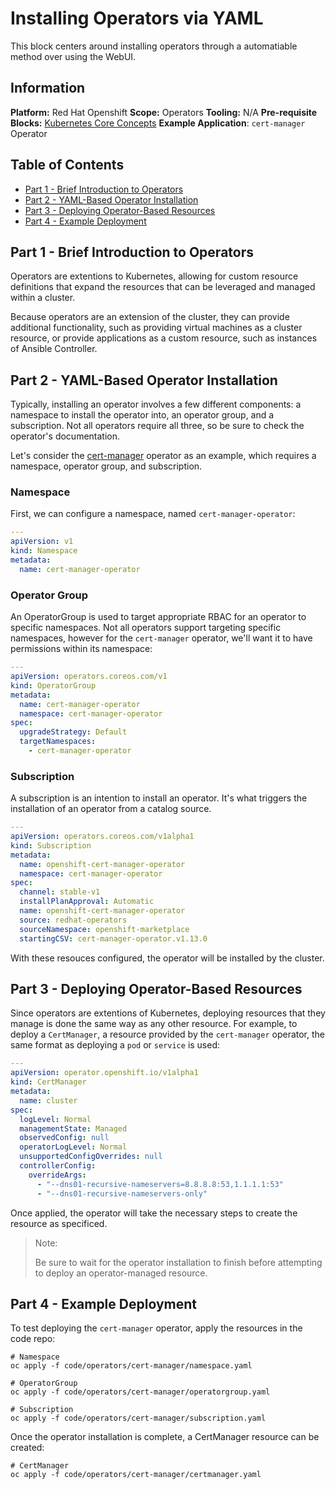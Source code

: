 # Installing Operators via YAML
This block centers around installing operators through a automatiable method over using the WebUI.

## Information
**Platform:** Red Hat Openshift
**Scope:** Operators
**Tooling:** N/A
**Pre-requisite Blocks:** [Kubernetes Core Concepts](../k8s-core-concepts/README.md)
**Example Application**: `cert-manager` Operator

## Table of Contents
* [Part 1 - Brief Introduction to Operators](#part-1---brief-introduction-to-operators)
* [Part 2 - YAML-Based Operator Installation](#part-2---yaml-based-operator-installation)
* [Part 3 - Deploying Operator-Based Resources](#part-3---deploying-operator-based-resources)
* [Part 4 - Example Deployment](#part-4---example-deployment)

## Part 1 - Brief Introduction to Operators
Operators are extentions to Kubernetes, allowing for custom resource definitions that expand the resources that can be leveraged and managed within a cluster.

Because operators are an extension of the cluster, they can provide additional functionality, such as providing virtual machines as a cluster resource, or provide applications as a custom resource, such as instances of Ansible Controller.

## Part 2 - YAML-Based Operator Installation
Typically, installing an operator involves a few different components: a namespace to install the operator into, an operator group, and a subscription. Not all operators require all three, so be sure to check the operator's documentation.

Let's consider the [cert-manager](https://docs.openshift.com/container-platform/4.15/security/cert_manager_operator/cert-manager-operator-install.html) operator as an example, which requires a namespace, operator group, and subscription.

### Namespace
First, we can configure a namespace, named `cert-manager-operator`:
```yaml
---
apiVersion: v1
kind: Namespace
metadata:
  name: cert-manager-operator
```

### Operator Group
An OperatorGroup is used to target appropriate RBAC for an operator to specific namespaces. Not all operators support targeting specific namespaces, however for the `cert-manager` operator, we'll want it to have permissions within its namespace:
```yaml
---
apiVersion: operators.coreos.com/v1
kind: OperatorGroup
metadata:
  name: cert-manager-operator
  namespace: cert-manager-operator
spec:
  upgradeStrategy: Default
  targetNamespaces:
    - cert-manager-operator
```

### Subscription
A subscription is an intention to install an operator. It's what triggers the installation of an operator from a catalog source.
```yaml
---
apiVersion: operators.coreos.com/v1alpha1
kind: Subscription
metadata:
  name: openshift-cert-manager-operator
  namespace: cert-manager-operator
spec:
  channel: stable-v1
  installPlanApproval: Automatic
  name: openshift-cert-manager-operator
  source: redhat-operators
  sourceNamespace: openshift-marketplace
  startingCSV: cert-manager-operator.v1.13.0
```

With these resouces configured, the operator will be installed by the cluster.

## Part 3 - Deploying Operator-Based Resources
Since operators are extentions of Kubernetes, deploying resources that they manage is done the same way as any other resource. For example, to deploy a `CertManager`, a resource provided by the `cert-manager` operator, the same format as deploying a `pod` or `service` is used:
```yaml
---
apiVersion: operator.openshift.io/v1alpha1
kind: CertManager
metadata:
  name: cluster
spec:
  logLevel: Normal
  managementState: Managed
  observedConfig: null
  operatorLogLevel: Normal
  unsupportedConfigOverrides: null
  controllerConfig:
    overrideArgs:
      - "--dns01-recursive-nameservers=8.8.8.8:53,1.1.1.1:53"
      - "--dns01-recursive-nameservers-only"
```

Once applied, the operator will take the necessary steps to create the resource as specificed.

> Note:
>
> Be sure to wait for the operator installation to finish before attempting to deploy an operator-managed resource.

## Part 4 - Example Deployment
To test deploying the `cert-manager` operator, apply the resources in the code repo:
```
# Namespace
oc apply -f code/operators/cert-manager/namespace.yaml

# OperatorGroup
oc apply -f code/operators/cert-manager/operatorgroup.yaml

# Subscription
oc apply -f code/operators/cert-manager/subscription.yaml
```

Once the operator installation is complete, a CertManager resource can be created:
```
# CertManager
oc apply -f code/operators/cert-manager/certmanager.yaml
```